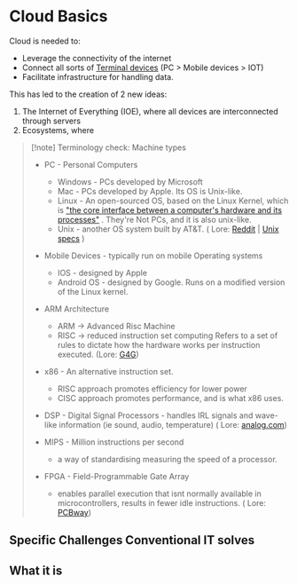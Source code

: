 # Cloud Basics

Cloud is needed to:

- Leverage the connectivity of the internet
- Connect all sorts of <u>Terminal devices</u> (PC > Mobile devices > IOT)
- Facilitate infrastructure for handling data.

This has led to the creation of 2 new ideas:

1. The Internet of Everything (IOE), where all devices are interconnected through servers
2. Ecosystems, where 

>[!note] Terminology check: Machine types
>
> - PC - Personal Computers
>     - Windows - PCs developed by Microsoft
>     - Mac - PCs developed by Apple. Its OS is Unix-like.
>     - Linux - An open-sourced OS, based on the Linux Kernel, which is ["the core interface between a computer's hardware and its processes"](https://www.redhat.com/en/topics/linux/what-is-the-linux-kernel#:~:text=The%20Linux%C2%AE%20kernel%20is,resources%20as%20efficiently%20as%20possible.) . They're Not PCs, and it is also unix-like.
>     - Unix -  another OS system built by AT&T. ( Lore: [Reddit](https://www.reddit.com/r/compsci/comments/55uoi1/what_is_unix_exactly/) \| [Unix specs](https://unix.org/what_is_unix.html) )
>
> - Mobile Devices - typically run on mobile Operating systems
>     - IOS - designed by Apple
>     - Android OS - designed by Google. Runs on a modified version of the Linux kernel.
> - ARM Architecture
>     - ARM &#8594; Advanced Risc Machine
>     - RISC &#8594; reduced instruction set computing
>   Refers to a set of rules to dictate how the hardware works per instruction executed. (Lore: [G4G](https://www.geeksforgeeks.org/arm-processor-and-its-features/))
>
> - x86 - An alternative instruction set.
>     - RISC approach promotes efficiency for lower power
>     - CISC approach promotes performance, and is what x86 uses.
>
> - DSP - Digital Signal Processors - handles IRL signals and wave-like information (ie sound, audio, temperature) ( Lore: [analog.com](https://www.analog.com/en/lp/001/beginners-guide-to-dsp.html))
> - MIPS - Million instructions per second
>     - a way of standardising measuring the speed of a processor.
> - FPGA - Field-Programmable Gate Array
>     - enables parallel execution that isnt normally available in microcontrollers, results in fewer idle instructions. ( Lore: [PCBway](https://www.pcbway.com/blog/technology/Why_use_FPGA_for_IoT__Here_s_what_I_think_.html))


## Specific Challenges Conventional IT solves

## What it is

